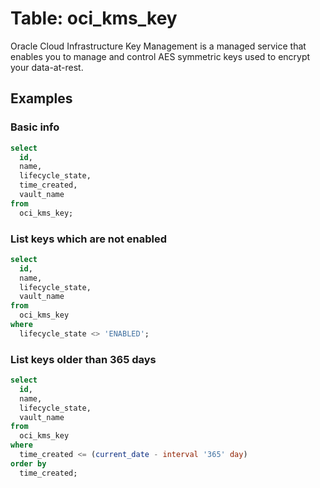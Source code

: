 # Table: oci_kms_key

Oracle Cloud Infrastructure Key Management is a managed service that enables you to manage and control AES symmetric keys used to encrypt your data-at-rest.

## Examples

### Basic info

```sql
select
  id,
  name,
  lifecycle_state,
  time_created,
  vault_name
from
  oci_kms_key;
```

### List keys which are not enabled

```sql
select
  id,
  name,
  lifecycle_state,
  vault_name
from
  oci_kms_key
where
  lifecycle_state <> 'ENABLED';
```

### List keys older than 365 days

```sql
select
  id,
  name,
  lifecycle_state,
  vault_name
from
  oci_kms_key
where
  time_created <= (current_date - interval '365' day)
order by
  time_created;
```
